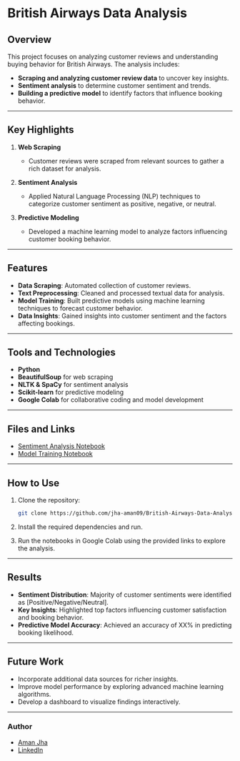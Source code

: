 # British Airways Data Analysis

## Overview
This project focuses on analyzing customer reviews and understanding buying behavior for British Airways. The analysis includes:

- **Scraping and analyzing customer review data** to uncover key insights.
- **Sentiment analysis** to determine customer sentiment and trends.
- **Building a predictive model** to identify factors that influence booking behavior.

---

## Key Highlights

1. **Web Scraping**
   - Customer reviews were scraped from relevant sources to gather a rich dataset for analysis.

2. **Sentiment Analysis**
   - Applied Natural Language Processing (NLP) techniques to categorize customer sentiment as positive, negative, or neutral.

3. **Predictive Modeling**
   - Developed a machine learning model to analyze factors influencing customer booking behavior.

---

## Features

- **Data Scraping**: Automated collection of customer reviews.
- **Text Preprocessing**: Cleaned and processed textual data for analysis.
- **Model Training**: Built predictive models using machine learning techniques to forecast customer behavior.
- **Data Insights**: Gained insights into customer sentiment and the factors affecting bookings.

---

## Tools and Technologies

- **Python**
- **BeautifulSoup** for web scraping
- **NLTK & SpaCy** for sentiment analysis
- **Scikit-learn** for predictive modeling
- **Google Colab** for collaborative coding and model development

---

## Files and Links

- [Sentiment Analysis Notebook](https://colab.research.google.com/drive/1hxo3PEskPcrwZi6aOK7wGqA5MbbWY4cL?usp=sharing)  
- [Model Training Notebook](https://colab.research.google.com/drive/1z4el50p_rR6t54wMBVmWidONBbjoVr5b?usp=sharing)

---

## How to Use

1. Clone the repository:
   ```bash
   git clone https://github.com/jha-aman09/British-Airways-Data-Analysis.git
   ```

2. Install the required dependencies and run.

3. Run the notebooks in Google Colab using the provided links to explore the analysis.

---

## Results

- **Sentiment Distribution**: Majority of customer sentiments were identified as [Positive/Negative/Neutral].
- **Key Insights**: Highlighted top factors influencing customer satisfaction and booking behavior.
- **Predictive Model Accuracy**: Achieved an accuracy of XX% in predicting booking likelihood.

---

## Future Work

- Incorporate additional data sources for richer insights.
- Improve model performance by exploring advanced machine learning algorithms.
- Develop a dashboard to visualize findings interactively.

---

### Author
- [Aman Jha](https://github.com/jha-aman09) 
- [LinkedIn](https://www.linkedin.com/in/aman--jha)
